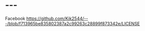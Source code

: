 # ---
Facebook
https://github.com/Kik2544/---/blob/f713965be835802387a2c99263c28899f873342e/LICENSE
